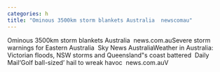```yaml
---
categories: h
title: "Ominous 3500km storm blankets Australia  newscomau"
---
```

Ominous 3500km storm blankets Australia&nbsp;&nbsp;news.com.auSevere storm warnings for Eastern Australia&nbsp;&nbsp;Sky News AustraliaWeather in Australia: Victorian floods, NSW storms and Queensland"s coast battered&nbsp;&nbsp;Daily Mail‘Golf ball-sized’ hail to wreak havoc&nbsp;&nbsp;news.com.auV